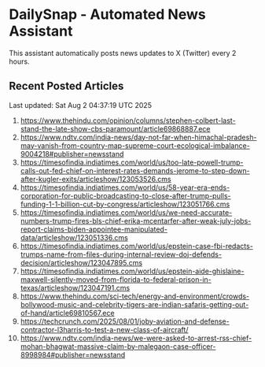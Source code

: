 # DailySnap - Automated News Assistant

This assistant automatically posts news updates to X (Twitter) every 2 hours.

## Recent Posted Articles

Last updated: Sat Aug  2 04:37:19 UTC 2025

1. https://www.thehindu.com/opinion/columns/stephen-colbert-last-stand-the-late-show-cbs-paramount/article69868887.ece
2. https://www.ndtv.com/india-news/day-not-far-when-himachal-pradesh-may-vanish-from-country-map-supreme-court-ecological-imbalance-9004218#publisher=newsstand
3. https://timesofindia.indiatimes.com/world/us/too-late-powell-trump-calls-out-fed-chief-on-interest-rates-demands-jerome-to-step-down-after-kugler-exits/articleshow/123053526.cms
4. https://timesofindia.indiatimes.com/world/us/58-year-era-ends-corporation-for-public-broadcasting-to-close-after-trump-pulls-funding-1-1-billion-cut-by-congress/articleshow/123051766.cms
5. https://timesofindia.indiatimes.com/world/us/we-need-accurate-numbers-trump-fires-bls-chief-erika-mcentarfer-after-weak-july-jobs-report-claims-biden-appointee-manipulated-data/articleshow/123051336.cms
6. https://timesofindia.indiatimes.com/world/us/epstein-case-fbi-redacts-trumps-name-from-files-during-internal-review-doj-defends-decision/articleshow/123047895.cms
7. https://timesofindia.indiatimes.com/world/us/epstein-aide-ghislaine-maxwell-silently-moved-from-florida-to-federal-prison-in-texas/articleshow/123047191.cms
8. https://www.thehindu.com/sci-tech/energy-and-environment/crowds-bollywood-music-and-celebrity-tigers-are-indian-safaris-getting-out-of-hand/article69810567.ece
9. https://techcrunch.com/2025/08/01/joby-aviation-and-defense-contractor-l3harris-to-test-a-new-class-of-aircraft/
10. https://www.ndtv.com/india-news/we-were-asked-to-arrest-rss-chief-mohan-bhagwat-massive-claim-by-malegaon-case-officer-8998984#publisher=newsstand
